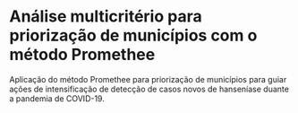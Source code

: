 # Análise multicritério para priorização de municípios com o método Promethee

Aplicação do método Promethee para priorização de municípios para guiar ações de intensificação de detecção de casos novos de hanseníase duante a pandemia de COVID-19.
